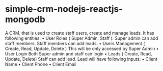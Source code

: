 # simple-crm-nodejs-reactjs-mongodb
A CRM, that is used to create staff users, create and manage leads. It has following entities: • User Roles ( Super Admin, Staff ): Super admin can add staff members. Staff members can add leads. • Users Management ( Create, Read, Update, Delete ) This will be only accessed by Super Admin • User Login Both Super admin and staff can login • Leads ( Create, Read, Update, Delete) Staff can add lead. Lead will have following inputs: • Client Name • Client Phone • Client Email
